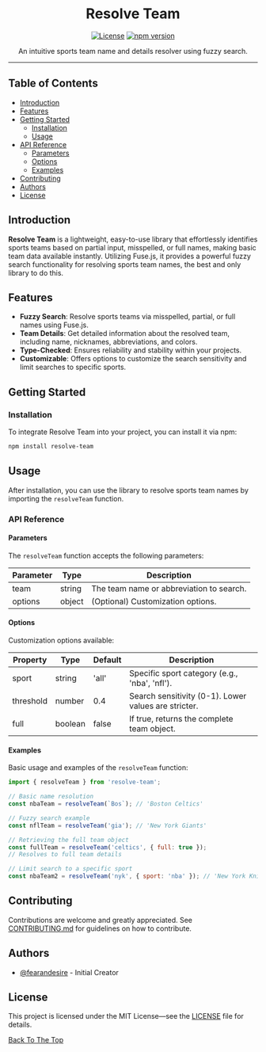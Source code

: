 <h1 align="center">Resolve Team</h1>

<div align="center">

[![License](https://img.shields.io/badge/license-MIT-blue.svg)](/LICENSE)
[![npm version](https://img.shields.io/npm/v/resolve-team.svg?style=flat)](https://www.npmjs.com/package/resolve-team)

</div>

<p align="center"> An intuitive sports team name and details resolver using fuzzy search. </p>

---

## Table of Contents
- [Introduction](#introduction)
- [Features](#features)
- [Getting Started](#getting-started)
  - [Installation](#installation)
  - [Usage](#usage)
- [API Reference](#api-reference)
  - [Parameters](#parameters)
  - [Options](#options)
  - [Examples](#examples)
- [Contributing](#contributing)
- [Authors](#authors)
- [License](#license)

## Introduction
**Resolve Team** is a lightweight, easy-to-use library that effortlessly identifies sports teams based on partial input, misspelled, or full names, making basic team data available instantly. Utilizing Fuse.js, it provides a powerful fuzzy search functionality for resolving sports team names, the best and only library to do this.

## Features
- **Fuzzy Search**: Resolve sports teams via misspelled, partial, or full names using Fuse.js.
- **Team Details**: Get detailed information about the resolved team, including name, nicknames, abbreviations, and colors.
- **Type-Checked**: Ensures reliability and stability within your projects.
- **Customizable**: Offers options to customize the search sensitivity and limit searches to specific sports.

## Getting Started

### Installation
To integrate Resolve Team into your project, you can install it via npm:

```bash
npm install resolve-team
```

## Usage
After installation, you can use the library to resolve sports team names by importing the `resolveTeam` function.

### API Reference

#### Parameters

The `resolveTeam` function accepts the following parameters:

| Parameter | Type   | Description                           |
|-----------|--------|---------------------------------------|
| team      | string | The team name or abbreviation to search. |
| options   | object | (Optional) Customization options.     |

#### Options

Customization options available:

| Property  | Type    | Default | Description                                           |
|-----------|---------|---------|-------------------------------------------------------|
| sport     | string  | 'all'   | Specific sport category (e.g., 'nba', 'nfl').         |
| threshold | number  | 0.4     | Search sensitivity (0-1). Lower values are stricter.  |
| full      | boolean | false   | If true, returns the complete team object.            |

#### Examples

Basic usage and examples of the `resolveTeam` function:

```js
import { resolveTeam } from 'resolve-team';

// Basic name resolution
const nbaTeam = resolveTeam(`Bos`); // 'Boston Celtics'

// Fuzzy search example
const nflTeam = resolveTeam('gia'); // 'New York Giants'

// Retrieving the full team object
const fullTeam = resolveTeam('celtics', { full: true });
// Resolves to full team details

// Limit search to a specific sport
const nbaTeam2 = resolveTeam('nyk', { sport: 'nba' }); // 'New York Knicks'
```

## Contributing
Contributions are welcome and greatly appreciated. See [CONTRIBUTING.md](/CONTRIBUTING.md) for guidelines on how to contribute.

## Authors
- [@fearandesire](https://github.com/fearandesire) - Initial Creator

## License
This project is licensed under the MIT License—see the [LICENSE](LICENSE) file for details.

[Back To The Top](#table-of-contents)
